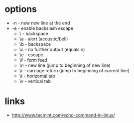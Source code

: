 # options

* -n    -   new new line at the end
* -e    -   enable backslash escape
    * \\    -   backspace
    * \a    -   alert (acoustic/bell)
    * \b    -   backspace
    * \c    -   no further output (equals n)
    * \e    -   escape
    * \f    -   form feed
    * \n    -   new line (jump to beginning of new line)
    * \r    -   carriage return (jump to beginning of current line)
    * \t    -   horizontal tab
    * \v    -   vertical tab

# links

* http://www.tecmint.com/echo-command-in-linux/
